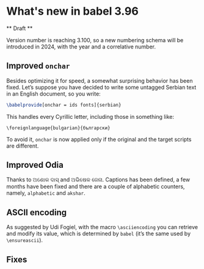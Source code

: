 # What's new in babel 3.96

** Draft **

Version number is reaching 3.100, so a new numbering schema will be
introduced in 2024, with the year and a correlative number.

## Improved `onchar`

Besides optimizing it for speed, a somewhat surprising behavior has
been fixed. Let’s suppose you have decided to write some untagged Serbian
text in an English document, so you write:
```tex
\babelprovide[onchar = ids fonts]{serbian}
```
This handles every Cyrillic letter, including those in something like:
```
\foreignlanguage{bulgarian}{български}
```

To avoid it, `onchar` is now applied only if the original and the target scripts
are different.

## Improved Odia

Thanks to ଅଶୋକ ଦାସ୍ and ଅଭିଷେକ ଜେନା. Captions has been defined, a few
months have been fixed and there are a couple of alphabetic counters,
namely, `alphabetic` and `akshar`.

## ASCII encoding

As suggested by Udi Fogiel, with the macro `\asciiencoding` you can
retrieve and modify its value, which is determined by `babel` (it’s the
same used by `\ensureascii`).

## Fixes